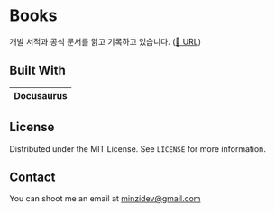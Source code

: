 # Books

개발 서적과 공식 문서를 읽고 기록하고 있습니다. ([🔗 URL](https://mnxmnz-books.vercel.app/))

## Built With

| Docusaurus |
| :--------: |

## License

Distributed under the MIT License. See `LICENSE` for more information.

## Contact

You can shoot me an email at <a href="mailto:minzidev@gmail.com">minzidev@gmail.com</a>

